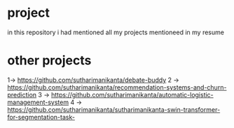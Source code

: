 # project
in this repository i had mentioned all my projects mentioneed in my resume
# other projects
1-> https://github.com/sutharimanikanta/debate-buddy
2 -> https://github.com/sutharimanikanta/recommendation-systems-and-churn-prediction
3 -> https://github.com/sutharimanikanta/automatic-logistic-management-system
4 -> https://github.com/sutharimanikanta/sutharimanikanta-swin-transformer-for-segmentation-task-
